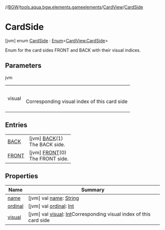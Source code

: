 //[BGW](../../../../index.md)/[tools.aqua.bgw.elements.gameelements](../../index.md)/[CardView](../index.md)/[CardSide](index.md)



# CardSide  
 [jvm] enum [CardSide](index.md) : [Enum](https://kotlinlang.org/api/latest/jvm/stdlib/kotlin/-enum/index.html)<[CardView.CardSide](index.md)> 

Enum for the card sides FRONT and BACK with their visual indices.

   


## Parameters  
  
jvm  
  
| | |
|---|---|
| <a name="tools.aqua.bgw.elements.gameelements/CardView.CardSide///PointingToDeclaration/"></a>visual| <a name="tools.aqua.bgw.elements.gameelements/CardView.CardSide///PointingToDeclaration/"></a><br><br>Corresponding visual index of this card side<br><br>|
  


## Entries  
  
| | |
|---|---|
| <a name="tools.aqua.bgw.elements.gameelements/CardView.CardSide.BACK///PointingToDeclaration/"></a>[BACK](-b-a-c-k/index.md)| <a name="tools.aqua.bgw.elements.gameelements/CardView.CardSide.BACK///PointingToDeclaration/"></a> [jvm] [BACK](-b-a-c-k/index.md)(1)  <br>The BACK side.   <br>|
| <a name="tools.aqua.bgw.elements.gameelements/CardView.CardSide.FRONT///PointingToDeclaration/"></a>[FRONT](-f-r-o-n-t/index.md)| <a name="tools.aqua.bgw.elements.gameelements/CardView.CardSide.FRONT///PointingToDeclaration/"></a> [jvm] [FRONT](-f-r-o-n-t/index.md)(0)  <br>The FRONT side.   <br>|


## Properties  
  
|  Name |  Summary | 
|---|---|
| <a name="tools.aqua.bgw.elements.gameelements/CardView.CardSide/name/#/PointingToDeclaration/"></a>[name](index.md#119704665%2FProperties%2F-1902411840)| <a name="tools.aqua.bgw.elements.gameelements/CardView.CardSide/name/#/PointingToDeclaration/"></a> [jvm] val [name](index.md#119704665%2FProperties%2F-1902411840): [String](https://kotlinlang.org/api/latest/jvm/stdlib/kotlin/-string/index.html)   <br>|
| <a name="tools.aqua.bgw.elements.gameelements/CardView.CardSide/ordinal/#/PointingToDeclaration/"></a>[ordinal](index.md#773148741%2FProperties%2F-1902411840)| <a name="tools.aqua.bgw.elements.gameelements/CardView.CardSide/ordinal/#/PointingToDeclaration/"></a> [jvm] val [ordinal](index.md#773148741%2FProperties%2F-1902411840): [Int](https://kotlinlang.org/api/latest/jvm/stdlib/kotlin/-int/index.html)   <br>|
| <a name="tools.aqua.bgw.elements.gameelements/CardView.CardSide/visual/#/PointingToDeclaration/"></a>[visual](visual.md)| <a name="tools.aqua.bgw.elements.gameelements/CardView.CardSide/visual/#/PointingToDeclaration/"></a> [jvm] val [visual](visual.md): [Int](https://kotlinlang.org/api/latest/jvm/stdlib/kotlin/-int/index.html)Corresponding visual index of this card side   <br>|


